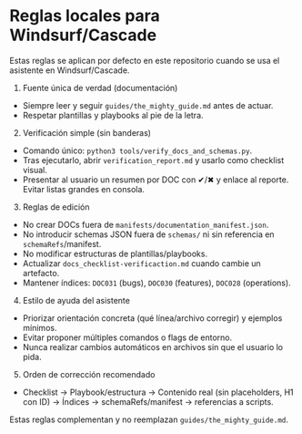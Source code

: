 # Reglas locales para Windsurf/Cascade

Estas reglas se aplican por defecto en este repositorio cuando se usa el asistente en Windsurf/Cascade.

1) Fuente única de verdad (documentación)
- Siempre leer y seguir `guides/the_mighty_guide.md` antes de actuar.
- Respetar plantillas y playbooks al pie de la letra.

2) Verificación simple (sin banderas)
- Comando único: `python3 tools/verify_docs_and_schemas.py`.
- Tras ejecutarlo, abrir `verification_report.md` y usarlo como checklist visual.
- Presentar al usuario un resumen por DOC con ✔/✖ y enlace al reporte. Evitar listas grandes en consola.

3) Reglas de edición
- No crear DOCs fuera de `manifests/documentation_manifest.json`.
- No introducir schemas JSON fuera de `schemas/` ni sin referencia en `schemaRefs`/manifest.
- No modificar estructuras de plantillas/playbooks.
- Actualizar `docs_checklist-verificaction.md` cuando cambie un artefacto.
- Mantener índices: `DOC031` (bugs), `DOC030` (features), `DOC028` (operations).

4) Estilo de ayuda del asistente
- Priorizar orientación concreta (qué línea/archivo corregir) y ejemplos mínimos.
- Evitar proponer múltiples comandos o flags de entorno.
- Nunca realizar cambios automáticos en archivos sin que el usuario lo pida.

5) Orden de corrección recomendado
- Checklist → Playbook/estructura → Contenido real (sin placeholders, H1 con ID) → Índices → schemaRefs/manifest → referencias a scripts.

Estas reglas complementan y no reemplazan `guides/the_mighty_guide.md`.
